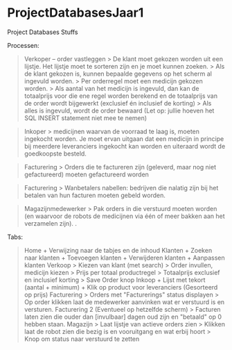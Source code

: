 # ProjectDatabasesJaar1
Project Databases Stuffs

Processen:
> Verkoper – order vastleggen
    > De klant moet gekozen worden uit een lijstje. Het lijstje moet te sorteren zijn en je moet kunnen zoeken.
    > Als de klant gekozen is, kunnen bepaalde gegevens op het scherm al ingevuld worden.
    > Per orderregel moet een medicijn gekozen worden.
    > Als aantal van het medicijn is ingevuld, dan kan de totaalprijs voor die ene regel worden berekend en de totaalprijs van de order wordt    bijgewerkt (exclusief én inclusief de korting)
    > Als alles is ingevuld, wordt de order bewaard (Let op: jullie hoeven het SQL INSERT statement niet mee te nemen)

> Inkoper
    > medicijnen waarvan de voorraad te laag is, moeten ingekocht worden. Je moet ervan uitgaan dat een medicijn in principe bij meerdere leveranciers ingekocht kan worden en uiteraard wordt de goedkoopste besteld.

> Facturering
    > Orders die te factureren zijn (geleverd, maar nog niet gefactureerd) moeten gefactureerd worden

> Facturering
    > Wanbetalers nabellen: bedrijven die nalatig zijn bij het betalen van hun facturen moeten gebeld worden. 

> Magazijnmedewerker
    > Pak orders in die verstuurd moeten worden (en waarvoor de robots de medicijnen via één of meer bakken aan het verzamelen zijn). . 

Tabs:
> Home
    + Verwijzing naar de tabjes en de inhoud
> Klanten
    + Zoeken naar klanten
    + Toevoegen klanten
    + Verwijderen klanten
    + Aanpassen klanten
> Verkoop
    > Kiezen van klant (met search)
    > Order invullen, medicijn kiezen
    > Prijs per totaal productregel
    > Totaalprijs exclusief en inclusief korting
    > Save Order knop
> Inkoop
    + Lijst met tekort (aantal + minimum)
    + Klik op product voor leveranciers (Gesorteerd op prijs)
> Facturering
    > Orders met "Facturerings" status displayen
    > Op order klikken laat de medewerker aanvinken wat er verstuurd is en versturen.
> Facturering 2 (Eventueel op hetzelfde scherm)
    > Facturen laten zien die ouder dan [invulbaar] dagen oud zijn en "betaald" op 0 hebben staan.
> Magazijn
    > Laat lijstje van actieve orders zien
    > Klikken laat de robot zien die bezig is en vooruitgang en wat erbij hoort
    > Knop om status naar verstuurd te zetten